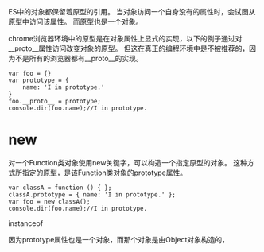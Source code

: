 ES中的对象都保留着原型的引用。
当对象访问一个自身没有的属性时，会试图从原型中访问该属性。
而原型也是一个对象。

chrome浏览器环境中的原型是在对象属性上显式的实现，以下的例子通过对__proto__属性访问改变对象的原型。
但这在真正的编程环境中是不被推荐的，因为不是所有的浏览器都有__proto__的实现。

~~~
var foo = {}
var prototype = {
    name: 'I in prototype.'
}
foo.__proto__ = prototype;
console.dir(foo.name);//I in prototype.
~~~

# new

对一个Function类对象使用new关键字，可以构造一个指定原型的对象。
这种方式所指定的原型，是该Function类对象的prototype属性。

~~~
var classA = function () { };
classA.prototype = { name: 'I in prototype.' };
var foo = new classA();
console.dir(foo.name);//I in prototype.
~~~

instanceof

因为prototype属性也是一个对象，而那个对象是由Object对象构造的，





